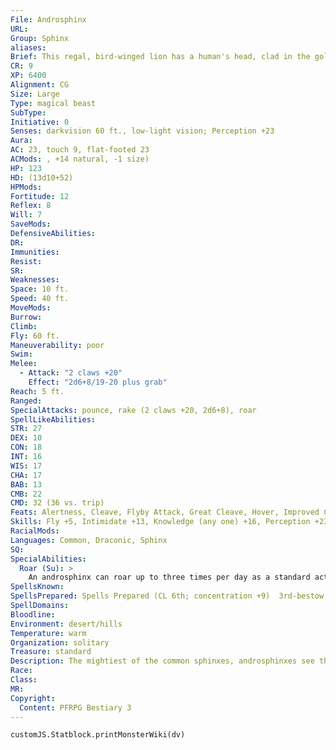```yaml
---
File: Androsphinx
URL: 
Group: Sphinx
aliases: 
Brief: This regal, bird-winged lion has a human's head, clad in the golden raiment of a powerful pharaoh.
CR: 9
XP: 6400
Alignment: CG
Size: Large
Type: magical beast
SubType: 
Initiative: 0
Senses: darkvision 60 ft., low-light vision; Perception +23
Aura: 
AC: 23, touch 9, flat-footed 23
ACMods: , +14 natural, -1 size)
HP: 123
HD: (13d10+52)
HPMods: 
Fortitude: 12
Reflex: 8
Will: 7
SaveMods: 
DefensiveAbilities: 
DR: 
Immunities: 
Resist: 
SR: 
Weaknesses: 
Space: 10 ft.
Speed: 40 ft.
MoveMods: 
Burrow: 
Climb: 
Fly: 60 ft.
Maneuverability: poor
Swim: 
Melee: 
  - Attack: "2 claws +20"
    Effect: "2d6+8/19-20 plus grab"
Reach: 5 ft.
Ranged: 
SpecialAttacks: pounce, rake (2 claws +20, 2d6+8), roar
SpellLikeAbilities: 
STR: 27
DEX: 10
CON: 18
INT: 16
WIS: 17
CHA: 17
BAB: 13
CMB: 22
CMD: 32 (36 vs. trip)
Feats: Alertness, Cleave, Flyby Attack, Great Cleave, Hover, Improved Critical (claw), Power Attack
Skills: Fly +5, Intimidate +13, Knowledge (any one) +16, Perception +23, Sense Motive +13, Survival +16
RacialMods: 
Languages: Common, Draconic, Sphinx
SQ: 
SpecialAbilities:
  Roar (Su): >
    An androsphinx can roar up to three times per day as a standard action. Each progressive roar has a different effect, depending upon whether it is the first, second, or third of the androsphinx's roars for that day. All of these roars are sonic effects that fill a 60-foot-radius burst, centered on the androsphinx; the save DCs are Charisma-based. Sphinxes are immune to all of the effects of an androsphinx's roars.  First Roar: Affected creatures become frightened for 2d6 rounds (DC 19 Will negates). This is a mind-affecting fear effect in addition to being a sonic effect.  Second Roar: Affected creatures are paralyzed with fear and deafened for 1d4 rounds (DC 19 Will negates). This is a mind-affecting fear effect in addition to being a sonic effect.  Third Roar: Affected creatures take a 2d4 penalty to Strength for 2d4 rounds and take 2d8 points of sonic damage. Creatures smaller than the androsphinx are knocked prone. A DC 19 Fortitude save negates the Strength penalty and being knocked prone.  Spells An androsphinx casts divine spells as a 6th-level cleric. They do not gain access to domains or other cleric abilities.
SpellsKnown: 
SpellsPrepared: Spells Prepared (CL 6th; concentration +9)  3rd-bestow curse (DC 16), searing light, speak with dead  2nd-bull's strength, calm emotions (DC 15), cure moderate wounds, resist energy  1st-comprehend languages, divine favor, remove fear, shield of faith  0-detect magic, guidance, purify food and drink, stabilize
SpellDomains: 
Bloodline: 
Environment: desert/hills
Temperature: warm
Organization: solitary
Treasure: standard
Description: The mightiest of the common sphinxes, androsphinxes see themselves as all that is worthy and noble in the species and carry themselves as though the weight of the world rests upon their good example. They view criosphinxes with paternalistic condescension, hieracosphinxes with poorly veiled disgust, and gynosphinxes as the only other sphinxes worthy of their time.  Androsphinxes put on a gruff and cantankerous front to outsiders. They make no effort to hide annoyance when displeased. Androsphinxes tend to be territorial, though less so than other sphinxes. They almost invariably warn and bluster before attacking, and nearly always heed a call to parley. Androsphinxes barter information and conversation for safe passage, not treasure.  Androsphinxes are 12 feet tall and weigh 1,000 pounds.
Race: 
Class: 
MR: 
Copyright:
  Content: PFRPG Bestiary 3
---
```

```dataviewjs
customJS.Statblock.printMonsterWiki(dv)
```
